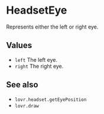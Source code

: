 <!--
category: reference
-->

HeadsetEye
===

Represents either the left or right eye.

Values
---

- `left` The left eye.
- `right` The right eye.

See also
---

- `lovr.headset.getEyePosition`
- `lovr.draw`
